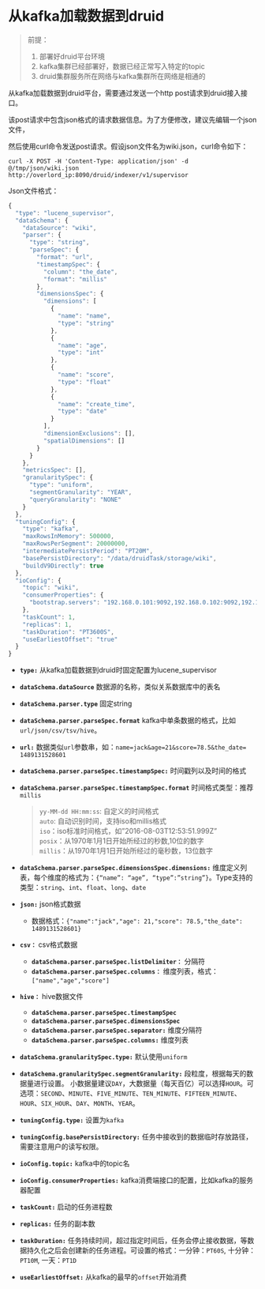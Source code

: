 # 从kafka加载数据到druid

> 前提：
  > 1. 部署好druid平台环境
  > 2. kafka集群已经部署好，数据已经正常写入特定的topic
  > 3. druid集群服务所在网络与kafka集群所在网络是相通的

从kafka加载数据到druid平台，需要通过发送一个http post请求到druid接入接口。

该post请求中包含json格式的请求数据信息。为了方便修改，建议先编辑一个json文件，

然后使用curl命令发送post请求。假设json文件名为wiki.json，curl命令如下：

```shell
curl -X POST -H 'Content-Type: application/json' -d @/tmp/json/wiki.json http://overlord_ip:8090/druid/indexer/v1/supervisor
```

Json文件格式：

```javascript
{
  "type": "lucene_supervisor",
  "dataSchema": {
    "dataSource": "wiki",
    "parser": {
      "type": "string",
      "parseSpec": {
        "format": "url",
        "timestampSpec": {
          "column": "the_date",
          "format": "millis"
        },
        "dimensionsSpec": {
          "dimensions": [
            {
              "name": "name",
              "type": "string"
            },    			
            {
              "name": "age",
              "type": "int"
            },
            {
              "name": "score",
              "type": "float"
            },
            {
              "name": "create_time",
              "type": "date"
            }
          ],
          "dimensionExclusions": [],
          "spatialDimensions": []
        }
      }
    },
    "metricsSpec": [],
    "granularitySpec": {
      "type": "uniform",
      "segmentGranularity": "YEAR",
      "queryGranularity": "NONE"
    }
  },
  "tuningConfig": {
    "type": "kafka",
    "maxRowsInMemory": 500000,
    "maxRowsPerSegment": 20000000,
    "intermediatePersistPeriod": "PT20M",
    "basePersistDirectory": "/data/druidTask/storage/wiki",
    "buildV9Directly": true
  },
  "ioConfig": {
    "topic": "wiki",
    "consumerProperties": {
      "bootstrap.servers": "192.168.0.101:9092,192.168.0.102:9092,192.168.0.103:9092"
    },
    "taskCount": 1,
    "replicas": 1,
    "taskDuration": "PT3600S",
    "useEarliestOffset": "true"
  }
}
```

- **`type:`** 从kafka加载数据到druid时固定配置为lucene_supervisor
- **`dataSchema.dataSource`**  数据源的名称，类似关系数据库中的表名
- **`dataSchema.parser.type`**  固定string
- **`dataSchema.parser.parseSpec.format`** kafka中单条数据的格式，比如`url/json/csv/tsv/hive`。

- **`url:`** 数据类似`url`参数串，如：`name=jack&age=21&score=78.5&the_date= 1489131528601`

- **`dataSchema.parser.parseSpec.timestampSpec:`** 时间戳列以及时间的格式  
- **`dataSchema.parser.parseSpec.timestampSpec.format`** 时间格式类型：推荐`millis`  
	> `yy-MM-dd HH:mm:ss`: 自定义的时间格式  
	> `auto`: 自动识别时间，支持iso和millis格式  
  > `iso`：iso标准时间格式，如”2016-08-03T12:53:51.999Z”  
  > `posix`：从1970年1月1日开始所经过的秒数,10位的数字  
  > `millis`：从1970年1月1日开始所经过的毫秒数，13位数字  
- **`dataSchema.parser.parseSpec.dimensionsSpec.dimensions:`** 维度定义列表，每个维度的格式为：`{“name”: “age”, “type”:”string”}`。Type支持的类型：`string`、`int`、`float`、`long`、`date`  

- **`json:`** json格式数据
	- 数据格式：`{"name":"jack","age": 21,"score": 78.5,"the_date": 1489131528601}`

- **`csv：`** csv格式数据  
	- **`dataSchema.parser.parseSpec.listDelimiter：`** 分隔符
	- **`dataSchema.parser.parseSpec.columns：`** 维度列表，格式：`["name","age","score"]`  

- **`hive：`** hive数据文件
	- **`dataSchema.parser.parseSpec.timestampSpec`**
	- **`dataSchema.parser.parseSpec.dimensionsSpec`**
	- **`dataSchema.parser.parseSpec.separator:`** 维度分隔符
	- **`dataSchema.parser.parseSpec.columns:`** 维度列表

- **`dataSchema.granularitySpec.type:`** 默认使用`uniform`
- **`dataSchema.granularitySpec.segmentGranularity:`** 段粒度，根据每天的数据量进行设置。
小数据量建议`DAY`，大数据量（每天百亿）可以选择`HOUR`。可选项：`SECOND`、`MINUTE`、`FIVE_MINUTE`、`TEN_MINUTE`、`FIFTEEN_MINUTE`、`HOUR`、`SIX_HOUR`、`DAY`、`MONTH`、`YEAR`。

- **`tuningConfig.type:`** 设置为`kafka`
- **`tuningConfig.basePersistDirectory:`** 任务中接收到的数据临时存放路径，需要注意用户的读写权限。
- **`ioConfig.topic:`** kafka中的topic名  
- **`ioConfig.consumerProperties:`** kafka消费端接口的配置，比如kafka的服务器配置  
- **`taskCount:`** 启动的任务进程数  
- **`replicas:`** 任务的副本数  
- **`taskDuration:`** 任务持续时间，超过指定时间后，任务会停止接收数据，等数据持久化之后会创建新的任务进程。可设置的格式：一分钟：`PT60S`, 十分钟：`PT10M`, 一天：`PT1D`  
- **`useEarliestOffset:`** 从kafka的最早的`offset`开始消费  
